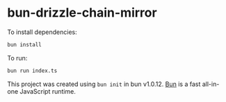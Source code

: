 # bun-drizzle-chain-mirror

To install dependencies:

```bash
bun install
```

To run:

```bash
bun run index.ts
```

This project was created using `bun init` in bun v1.0.12. [Bun](https://bun.sh) is a fast all-in-one JavaScript runtime.
